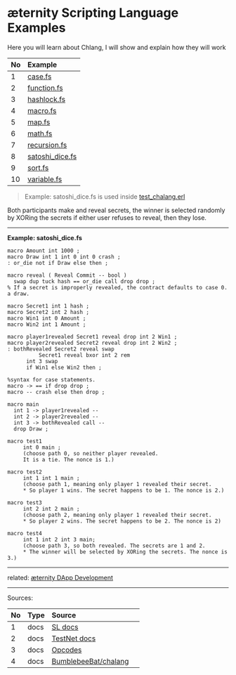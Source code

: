 æternity Scripting Language Examples
====================================

Here you will learn about Chlang, I will show and explain how they will
work

| No | Example                                                                                                        |
|:---|:---------------------------------------------------------------------------------------------------------------|
| 1  | [case.fs](https://github.com/aeternity/chalang/blob/master/examples/case.fs)                                   |
| 2  | [function.fs](https://github.com/aeternity/chalang/blob/master/examples/function.fs)                           |
| 3  | [hashlock.fs](https://github.com/aeternity/chalang/blob/master/examples/hashlock.fs)                           |
| 4  | [macro.fs](https://github.com/aeternity/chalang/blob/master/examples/macro.fs "macro.fs")                      |
| 5  | [map.fs](https://github.com/aeternity/chalang/blob/master/examples/map.fs "map.fs")                            |
| 6  | [math.fs](https://github.com/aeternity/chalang/blob/master/examples/math.fs "math.fs")                         |
| 7  | [recursion.fs](https://github.com/aeternity/chalang/blob/master/examples/recursion.fs "recursion.fs")          |
| 8  | [satoshi_dice.fs](https://github.com/aeternity/chalang/blob/master/examples/satoshi_dice.fs "satoshi_dice.fs") |
| 9  | [sort.fs](https://github.com/aeternity/chalang/blob/master/examples/sort.fs "sort.fs")                         |
| 10 | [variable.fs](https://github.com/aeternity/chalang/blob/master/examples/variable.fs "variable.fs")             |


>Example: satoshi_dice.fs is used inside
>[test_chalang.erl](../../../../aeternity/chalang/blob/master/src/test_chalang.erl)

Both participants make and reveal secrets, the winner is selected
randomly by XORing the secrets if either user refuses to reveal, then
they lose.

***

**Example: satoshi_dice.fs**

```
macro Amount int 1000 ;
macro Draw int 1 int 0 int 0 crash ;
: or_die not if Draw else then ;

macro reveal ( Reveal Commit -- bool )
  swap dup tuck hash == or_die call drop drop ;
% If a secret is improperly revealed, the contract defaults to case 0. a draw.
  
macro Secret1 int 1 hash ;
macro Secret2 int 2 hash ;
macro Win1 int 0 Amount ; 
macro Win2 int 1 Amount ; 

macro player1revealed Secret1 reveal drop int 2 Win1 ;
macro player2revealed Secret2 reveal drop int 2 Win2 ;
: bothRevealed Secret2 reveal swap
          Secret1 reveal bxor int 2 rem
	  int 3 swap
	  if Win1 else Win2 then ;

%syntax for case statements.
macro -> == if drop drop ;
macro -- crash else then drop ;

macro main
  int 1 -> player1revealed -- 
  int 2 -> player2revealed --
  int 3 -> bothRevealed call --
  drop Draw ;

macro test1
     int 0 main ;
     (choose path 0, so neither player revealed. 
     It is a tie. The nonce is 1.)

macro test2
     int 1 int 1 main ;
     (choose path 1, meaning only player 1 revealed their secret. 
     * So player 1 wins. The secret happens to be 1. The nonce is 2.)

macro test3
     int 2 int 2 main ;
     (choose path 2, meaning only player 1 revealed their secret. 
     * So player 2 wins. The secret happens to be 2. The nonce is 2)

macro test4
     int 1 int 2 int 3 main;
     (choose path 3, so both revealed. The secrets are 1 and 2. 
     * The winner will be selected by XORing the secrets. The nonce is 3.)
```


***

related: [æternity DApp Development](æternity-DApp-Development)

***

Sources:

| No | Type | Source                                                          |    |
|:---|:-----|:----------------------------------------------------------------|:---|
| 1  | docs | [SL docs](../../../../aeternity/chalang/blob/master/README.md)  |    |
| 2  | docs | [TestNet docs](../../../../aeternity/testnet/tree/master/docs/) |    |
| 3  | docs | [Opcodes](../../../../aeternity/chalang/blob/master/Opcodes.md) |    |
| 4  | docs | [BumblebeeBat/chalang](../../../../BumblebeeBat/chalang/tree/master/docs)           |    |


